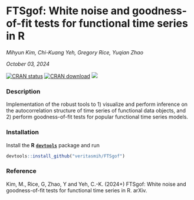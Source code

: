 FTSgof: White noise and goodness-of-fit tests for functional time series
in R
================
*Mihyun Kim, Chi-Kuang Yeh, Gregory Rice, Yuqian Zhao*

*October 03, 2024*

<!-- badges: start -->

[![CRAN
status](https://www.r-pkg.org/badges/version/FTSgof)](https://CRAN.R-project.org/package=FTSgof)
[![CRAN
download](http://cranlogs.r-pkg.org/badges/grand-total/FTSgof?color=blue)](https://cran.r-project.org/package=FTSgof)
[![](https://img.shields.io/github/languages/code-size/veritasmih/FTSgof.svg)](https://github.com/veritasmih/FTSgof)
<!-- badges: end -->

### Description

Implementation of the robust tools to 1) visualize and perform inference
on the autocorrelation structure of time series of functional data
objects, and 2) perform goodness-of-fit tests for popular functional
time series models.

### Installation

Install the **R**
[**`devtools`**](https://CRAN.R-project.org/package=devtools) package
and run

``` r
devtools::install_github("veritasmih/FTSgof")
```

### Reference

Kim, M., Rice, G, Zhao, Y and Yeh, C.-K. (2024+) FTSgof: White noise and
goodness-of-fit tests for functional time series in R. arXiv.
